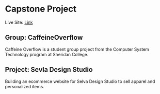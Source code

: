 # Capstone Project
Live Site: [Link](https://sevladesign.azurewebsites.net/)

## Group: CaffeineOverflow
Caffeine Overflow is a student group project from the Computer System Technology program at Sheridan College.

## Project: Sevla Design Studio
Building an ecommerce website for Selva Design Studio to sell apparel and personalized items.
